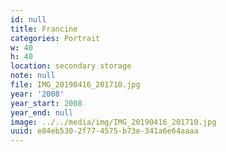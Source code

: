 ```yaml
---
id: null
title: Francine
categories: Portrait
w: 40
h: 40
location: secondary storage
note: null
file: IMG_20190416_201710.jpg
year: '2008'
year_start: 2008
year_end: null
image: ../../media/img/IMG_20190416_201710.jpg
uuid: e84eb530-2f77-4575-b73e-341a6e64aaaa
---
```


